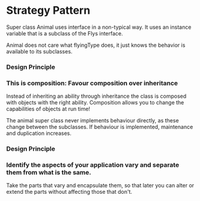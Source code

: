 # Strategy Pattern

Super class Animal uses interface in a non-typical way. 
It uses an instance variable that is a subclass of the Flys interface.

Animal does not care what flyingType does, it just knows the behavior is available to its subclasses. 

### Design Principle 
### This is composition: Favour composition over inheritance 

Instead of inheriting an ability through inheritance the class is composed with objects with the right ability. 
Composition allows you to change the capabilities of objects at run time!

The animal super class never implements behaviour directly, as these change between the subclasses. 
If behaviour is implemented, maintenance and duplication increases.  

### Design Principle 
### Identify the aspects of your application vary and separate them from what is the same. 

Take the parts that vary and encapsulate them, so that later you can alter or extend the parts without affecting those that don't. 